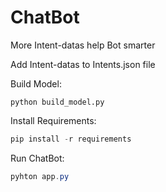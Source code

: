 # ChatBot

More Intent-datas help Bot smarter

Add Intent-datas to Intents.json file

Build Model:

``` 
python build_model.py 
```

Install Requirements:

```powershell
pip install -r requirements
```

Run ChatBot:

```powershell 
pyhton app.py 
```

